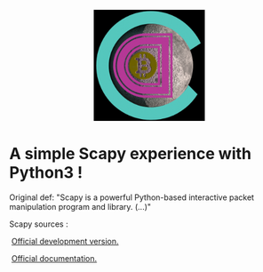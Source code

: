 <p align="center">
<img src="doc/Blockchain_Logo_001.jpg" width=200>
</p>




# A simple Scapy experience with Python3 !

Original def:
"Scapy is a powerful Python-based interactive packet manipulation program and
library. (...)"

Scapy sources :

&#160;<a href="https://github.com/secdev/scapy" target="_blank">Official development version.</a>

&#160;<a href="https://scapy.readthedocs.io/en/latest/index.html" target="_blank">Official documentation.</a>


